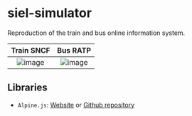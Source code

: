 # siel-simulator
Reproduction of the train and bus online information system.

| Train SNCF | Bus RATP |
| :---:   | :---: |
| ![image](https://github.com/user-attachments/assets/ed75f347-e0e8-45e8-84be-89245be47d4c) | ![image](https://github.com/user-attachments/assets/a07c3370-139a-41d6-8618-abba819abecf) |

## Libraries
- ``Alpine.js``: [Website](https://alpinejs.dev/) or [Github repository](https://github.com/alpinejs/alpine)
